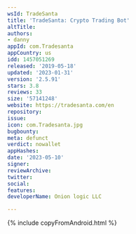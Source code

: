 ```yaml
---
wsId: TradeSanta
title: 'TradeSanta: Crypto Trading Bot'
altTitle: 
authors:
- danny
appId: com.Tradesanta
appCountry: us
idd: 1457051269
released: '2019-05-18'
updated: '2023-01-31'
version: '2.5.91'
stars: 3.8
reviews: 33
size: '57141248'
website: https://tradesanta.com/en
repository: 
issue: 
icon: com.Tradesanta.jpg
bugbounty: 
meta: defunct
verdict: nowallet
appHashes: 
date: '2023-05-10'
signer: 
reviewArchive: 
twitter: 
social: 
features: 
developerName: Onion logic LLC

---
```


{% include copyFromAndroid.html %}


